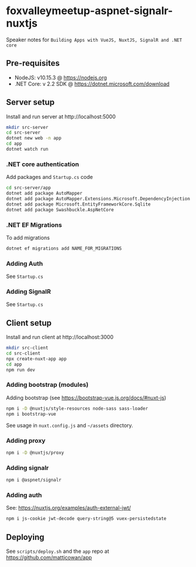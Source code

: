 # foxvalleymeetup-aspnet-signalr-nuxtjs

Speaker notes for `Building Apps with VueJS, NuxtJS, SignalR and .NET core`

## Pre-requisites

- NodeJS: v10.15.3 @ https://nodejs.org
- .NET Core: v 2.2 SDK @ https://dotnet.microsoft.com/download

## Server setup

Install and run server at http://localhost:5000

```sh
mkdir src-server
cd src-server
dotnet new web -n app
cd app
dotnet watch run
```

### .NET core authentication

Add packages and `Startup.cs` code

```sh
cd src-server/app
dotnet add package AutoMapper
dotnet add package AutoMapper.Extensions.Microsoft.DependencyInjection
dotnet add package Microsoft.EntityFrameworkCore.Sqlite
dotnet add package Swashbuckle.AspNetCore
```

### .NET EF Migrations

To add migrations

```sh
dotnet ef migrations add NAME_FOR_MIGRATIONS
```

### Adding Auth

See `Startup.cs`

### Adding SignalR

See `Startup.cs`

## Client setup

Install and run client at http://localhost:3000

```sh
mkdir src-client
cd src-client
npx create-nuxt-app app
cd app
npm run dev
```

### Adding bootstrap (modules)

Adding bootstrap (see https://bootstrap-vue.js.org/docs/#nuxt-js)

```sh
npm i -D @nuxtjs/style-resources node-sass sass-loader
npm i bootstrap-vue
```

See usage in `nuxt.config.js` and `~/assets` directory.

### Adding proxy

```sh
npm i -D @nuxtjs/proxy
```

### Adding signalr

```sh
npm i @aspnet/signalr
```

### Adding auth

See: https://nuxtjs.org/examples/auth-external-jwt/

```sh
npm i js-cookie jwt-decode query-string@5 vuex-persistedstate
```

## Deploying

See `scripts/deploy.sh` and the `app` repo at https://github.com/mattjcowan/app